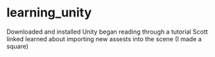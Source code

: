 # learning_unity

Downloaded and installed Unity
began reading through a tutorial Scott linked
learned about importing new assests into the scene (I made a square)
